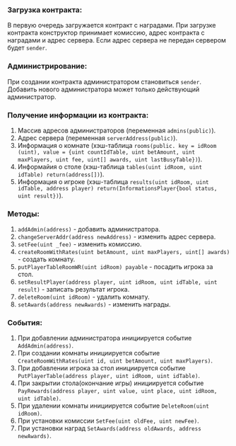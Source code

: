 ### Загрузка контракта:
В первую очередь загружается контракт с наградами.
При загрузке контракта конструктор принимает комиссию, адрес контракта с наградами и адрес сервера. Если адрес сервера не передан сервером будет ```sender```.

### Администрирование:
При создании контракта администратором становиться ```sender```.
Добавить нового администратора может только действующий администратор.

### Получение информации из контракта:
1. Массив адресов администраторов (переменная ```admins(public)```).
2. Адрес сервера (переменная ```serverAddress(public)```).
3. Информация о комнате (хэш-таблица ```rooms(public. key = idRoom (uint), value = {uint countIdTable, uint betAmount, uint maxPlayers, uint fee, uint[] awards, uint lastBusyTable})```).
4. Информайия о столе (хэш-таблица ```tables(uint idRoom, uint idTable) return(address[])```).
5. Информация о игроке (хэш-таблица ```results(uint idRoom, uint idTable, address player) return(InformationsPlayer{bool status, uint result})```).

### Методы:
1. ```addAdmin(address)``` - добавить администратора.
2. ```changeServerAddr(address newAddress)``` - изменить адрес сервера.
3. ```setFee(uint _fee)``` - изменить комиссию.
4. ```createRoomWithRates(uint betAmount, uint maxPlayers, uint[] awards)``` - создать комнату.
5. ```putPlayerTableRoomWR(uint idRoom) payable``` - посадить игрока за стол.
6. ```setResultPlayer(address player, uint idRoom, uint idTable, uint result)``` - записать результат игрока.
7. ```deleteRoom(uint idRoom)``` - удалить комнату.
8. ```setAwards(address newAwards)``` - изменить награды.

### События:
1. При добавлении администратора инициируется событие ```AddAdmin(address)```.
2. При создании комнаты инициируется событие ```CreateRoomWithRates(uint id, uint betAmount, uint maxPlayers)```.
3. При добавлении игрока за стол инициируется событие ```PutPlayerTable(address player, uint idRoom, uint idTable)```.
4. При закрытии стола(окончание игры) инициируется событие ```PayRewards(address player, uint value, uint place, uint idRoom, uint idTable)```.
5. При удалении комнаты инициируется событие ```DeleteRoom(uint idRoom)```.
6. При установки комиссии ```SetFee(uint oldFee, uint newFee)```.
7. При установки наград ```SetAwards(address oldAwards, address newAwards)```.
